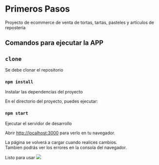 # Primeros Pasos

Proyecto de ecommerce de venta de tortas, tartas, pasteles y artículos de repostería
## Comandos para ejecutar la APP

## `clone`

Se debe clonar el repositorio

### `npm install`
Instalar las dependencias del proyecto

En el directorio del proyecto, puedes ejecutar:
### `npm start`
Ejecutar el servidor de desarrollo

Abrir [http://localhost:3000](http://localhost:3000) para verlo en tu navegador.

La página se volverá a cargar cuando realices cambios.\
Tambien podrás ver los errores en la consola del navegador.

Listo para usar
![](https://)